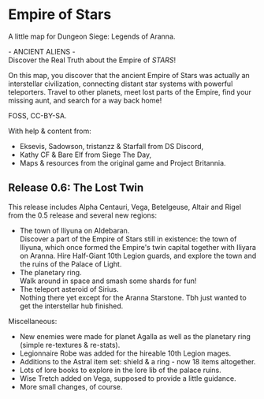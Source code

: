 # Empire of Stars

A little map for Dungeon Siege: Legends of Aranna.

\- ANCIENT ALIENS -\
Discover the Real Truth about the Empire of *STARS*!

On this map, you discover that the ancient Empire of Stars was actually an interstellar civilization, connecting distant star systems with powerful teleporters. Travel to other planets, meet lost parts of the Empire, find your missing aunt, and search for a way back home!

FOSS, CC-BY-SA.

With help & content from: 
- Eksevis, Sadowson, tristanzz & Starfall from DS Discord,
- Kathy CF & Bare Elf from Siege The Day,
- Maps & resources from the original game and Project Britannia.

## Release 0.6: The Lost Twin

This release includes Alpha Centauri, Vega, Betelgeuse, Altair and Rigel from the 0.5 release and several new regions:
- The town of Iliyuna on Aldebaran.\
  Discover a part of the Empire of Stars still in existence: the town of Iliyuna, which once formed the Empire's twin capital together with Iliyara on Aranna. Hire Half-Giant 10th Legion guards, and explore the town and the ruins of the Palace of Light.
- The planetary ring.\
  Walk around in space and smash some shards for fun!
- The teleport asteroid of Sirius.\
  Nothing there yet except for the Aranna Starstone. Tbh just wanted to get the interstellar hub finished.

Miscellaneous:
- New enemies were made for planet Agalla as well as the planetary ring (simple re-textures & re-stats).
- Legionnaire Robe was added for the hireable 10th Legion mages.
- Additions to the Astral item set: shield & a ring - now 18 items altogether.
- Lots of lore books to explore in the lore lib of the palace ruins.
- Wise Tretch added on Vega, supposed to provide a little guidance.
- More small changes, of course.
